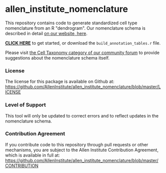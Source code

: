 # allen_institute_nomenclature
This repository contains code to generate standardized cell type nomenclature from an R "dendrogram".  Our nomenclature schema is described in detail [on our website, here](http://confluence.corp.alleninstitute.org/pages/viewpage.action?pageId=69045259).  

**[CLICK HERE](https://github.com/AllenInstitute/allen_institute_nomenclature/blob/master/build_annotation_tables.md)** to get started, or download the `build_annotation_tables.r` file.

Please visit [the Cell Taxonomy category of our community forum](https://community.brain-map.org/c/cell-taxonomies) to provide suggestions about the nomenclature schema itself.


### License

The license for this package is available on Github at: https://github.com/AllenInstitute/allen_institute_nomenclature/blob/master/LICENSE

### Level of Support

This tool will only be updated to correct errors and to reflect updates in the nomenclature schema.

### Contribution Agreement

If you contribute code to this repository through pull requests or other mechanisms, you are subject to the Allen Institute Contribution Agreement, which is available in full at: https://github.com/AllenInstitute/allen_institute_nomenclature/blob/master/CONTRIBUTION
